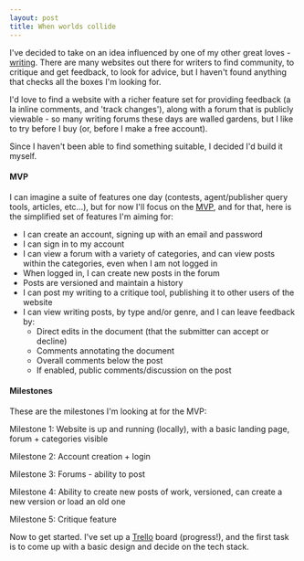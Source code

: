 ```yaml
---
layout: post
title: When worlds collide
---
```


I've decided to take on an idea influenced by one of my other great loves - [writing](/writing/).
There are many websites out there for writers to find community, to critique and get feedback, to look for advice, but I
haven't found anything that checks all the boxes I'm looking for.

I'd love to find a website with a richer feature set for providing feedback (a la inline comments, and 'track changes'),
along with a forum that is publicly viewable - so many writing forums these days are walled gardens, but I like to try before I buy (or, before I make a free account).

Since I haven't been able to find something suitable, I decided I'd build it myself.

#### MVP
I can imagine a suite of features one day (contests, agent/publisher query tools, articles, etc...), but for now I'll focus on the [MVP](https://en.wikipedia.org/wiki/Minimum_viable_product),
and for that, here is the simplified set of features I'm aiming for:

* I can create an account, signing up with an email and password
* I can sign in to my account
* I can view a forum with a variety of categories, and can view posts within the categories, even when I am not logged in
* When logged in, I can create new posts in the forum
* Posts are versioned and maintain a history
* I can post my writing to a critique tool, publishing it to other users of the website
* I can view writing posts, by type and/or genre, and I can leave feedback by:
  * Direct edits in the document (that the submitter can accept or decline)
  * Comments annotating the document
  * Overall comments below the post
  * If enabled, public comments/discussion on the post

#### Milestones
These are the milestones I'm looking at for the MVP:

Milestone 1: Website is up and running (locally), with a basic landing page, forum + categories visible

Milestone 2: Account creation + login

Milestone 3: Forums - ability to post

Milestone 4: Ability to create new posts of work, versioned, can create a new version or load an old one

Milestone 5: Critique feature

Now to get started. I've set up a [Trello](https://trello.com/) board (progress!), and the first task is to come up with
a basic design and decide on the tech stack.